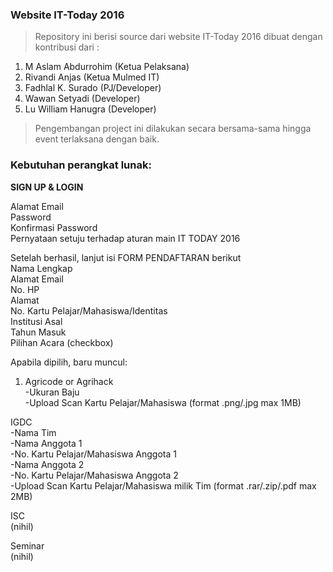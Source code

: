 <html>

<h3> Website IT-Today 2016 </h3>


<blockquote>Repository ini berisi source dari website IT-Today 2016 dibuat dengan kontribusi dari :</blockquote>

1. M Aslam Abdurrohim (Ketua Pelaksana)
2. Rivandi Anjas (Ketua Mulmed IT)
3. Fadhlal K. Surado (PJ/Developer)
4. Wawan Setyadi (Developer)
5. Lu William Hanugra (Developer)

<blockquote>Pengembangan project ini dilakukan secara bersama-sama hingga event terlaksana dengan baik. </blockquote>

<h3>Kebutuhan perangkat lunak:</h3>

<b>SIGN UP & LOGIN</b>

Alamat Email<br/>
Password<br/>
Konfirmasi Password<br/>
Pernyataan setuju terhadap aturan main IT TODAY 2016<br/>

Setelah berhasil, lanjut isi FORM PENDAFTARAN berikut<br/>
Nama Lengkap<br/>
Alamat Email<br/>
No. HP<br/>
Alamat<br/>
No. Kartu Pelajar/Mahasiswa/Identitas<br/>
Institusi Asal<br/>
Tahun Masuk<br/>
Pilihan Acara (checkbox)<br/>

Apabila dipilih, baru muncul:<br/>
1. Agricode or Agrihack<br/>
-Ukuran Baju<br/>
-Upload Scan Kartu Pelajar/Mahasiswa (format .png/.jpg max 1MB)<br/>

IGDC<br/>
-Nama Tim<br/>
-Nama Anggota 1<br/>
-No. Kartu Pelajar/Mahasiswa Anggota 1<br/>
-Nama Anggota 2<br/>
-No. Kartu Pelajar/Mahasiswa Anggota 2<br/>
-Upload Scan Kartu Pelajar/Mahasiswa milik Tim (format .rar/.zip/.pdf max 2MB)<br/>

ISC<br/>
(nihil)<br/>

Seminar<br/>
(nihil)<br/>

</html>